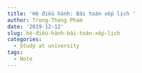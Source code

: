 ```yaml
---
title: 'Hệ điều hành: Bài toán xếp lịch '
author: Trong-Thang Pham
date: '2019-12-12'
slug: hệ-điều-hành-bài-toán-xếp-lịch
categories:
  - Study at university
tags:
  - Note
---
```

